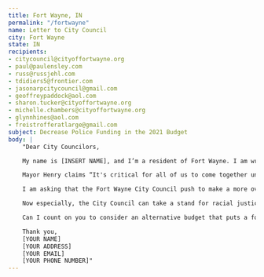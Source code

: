 ```yaml
---
title: Fort Wayne, IN
permalink: "/fortwayne"
name: Letter to City Council
city: Fort Wayne
state: IN
recipients:
- citycouncil@cityoffortwayne.org
- paul@paulensley.com
- russ@russjehl.com
- tdidiers5@frontier.com
- jasonarpcitycouncil@gmail.com
- geoffreypaddock@aol.com
- sharon.tucker@cityoffortwayne.org
- michelle.chambers@cityoffortwayne.org
- glynnhines@aol.com
- freistrofferatlarge@gmail.com
subject: Decrease Police Funding in the 2021 Budget
body: |
    "Dear City Councilors,

    My name is [INSERT NAME], and I’m a resident of Fort Wayne. I am writing about the fiscal year 2021 budget for the City of Fort Wayne.

    Mayor Henry claims “It's critical for all of us to come together united with a commitment to gaining a better understanding of the divsions in our city, state, and country” yet the 2020 budget allocated $64.7 million (62% of the total general fund) to the FWPD. By contrast, Community Development received funds amounting to 5% of the total general fund, or less than a tenth of the FWPD budget.

    I am asking that the Fort Wayne City Council push to make a more overt and visible commitment to the city and county’s Black and Brown communities and to combat an over-investment in their criminalization and surveillance. I therefore demand that the Council find ways to redirect money away from the FWPD’s overinflated budget. I urge you to pressure the mayor for an ethical and equal reallocation of the city’s expenditures, away from the FWPD, and towards sectors that facilitate the dismantling of racial and class inequality.

    Now especially, the City Council can take a stand for racial justice by significantly defunding policing and investing in Black and Brown communities instead—starting with education, housing, healthcare, cooperative businesses, community centers, and community-led organizations and projects.

    Can I count on you to consider an alternative budget that puts a focus on social services programs?

    Thank you,
    [YOUR NAME]
    [YOUR ADDRESS]
    [YOUR EMAIL]
    [YOUR PHONE NUMBER]"
---
```

